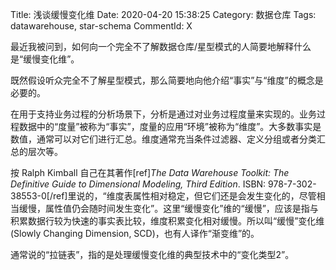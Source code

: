 Title: 浅谈缓慢变化维
Date: 2020-04-20 15:38:25
Category: 数据仓库
Tags: datawarehouse, star-schema
CommentId: X


最近我被问到，如何向一个完全不了解数据仓库/星型模式的人简要地解释什么是“缓慢变化维”。

<!-- PELICAN_END_SUMMARY -->

既然假设听众完全不了解星型模式，那么简要地向他介绍“事实”与“维度”的概念是必要的。

在用于支持业务过程的分析场景下，分析是通过对业务过程度量来实现的。业务过程数据中的“度量”被称为“事实”，度量的应用“环境”被称为“维度”。大多数事实是数值，通常可以对它们进行汇总。维度通常充当条件过滤器、定义分组或者分类汇总的层次等。

按 Ralph Kimball 自己在其著作[ref]<i>The Data Warehouse Toolkit: The Definitive Guide to Dimensional Modeling, Third Edition</i>. ISBN: 978-7-302-38553-0[/ref]里说的，“维度表属性相对稳定，但它们还是会发生变化的，尽管相当缓慢，属性值仍会随时间发生变化”。这里“缓慢变化”维的“缓慢”，应该是指与积累数据行较为快速的事实表比较，维度积累变化相对缓慢。所以叫“缓慢”变化维(Slowly Changing Dimension, SCD)，也有人译作“渐变维”的。

通常说的“拉链表”，指的是处理缓慢变化维的典型技术中的“变化类型2”。
